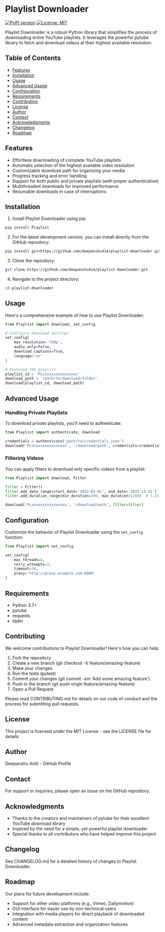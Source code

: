 # Playlist Downloader

[![PyPI version](https://badge.fury.io/py/Playlist.svg)](https://badge.fury.io/py/Playlist)
[![License: MIT](https://img.shields.io/badge/License-MIT-yellow.svg)](https://opensource.org/licenses/MIT)

Playlist Downloader is a robust Python library that simplifies the process of downloading entire YouTube playlists. It leverages the powerful pytube library to fetch and download videos at their highest available resolution.

## Table of Contents
- [Features](#features)
- [Installation](#installation)
- [Usage](#usage)
- [Advanced Usage](#advanced-usage)
- [Configuration](#configuration)
- [Requirements](#requirements)
- [Contributing](#contributing)
- [License](#license)
- [Author](#author)
- [Contact](#contact)
- [Acknowledgments](#acknowledgments)
- [Changelog](#changelog)
- [Roadmap](#roadmap)

## Features

- Effortless downloading of complete YouTube playlists
- Automatic selection of the highest available video resolution
- Customizable download path for organizing your media
- Progress tracking and error handling
- Support for both public and private playlists (with proper authentication)
- Multithreaded downloads for improved performance
- Resumable downloads in case of interruptions

## Installation

1. Install Playlist Downloader using pip:

```sh
pip install Playlist
```
2. For the latest development version, you can install directly from the GitHub repository:
```sh
pip install git+https://github.com/deepanshu414/playlist-downloader.git
```
3. Clone the repository:
```sh
git clone https://github.com/deepanshu414/playlist-downloader.git
```
4. Navigate to the project directory:
```sh
cd playlist-downloader
```

## Usage
Here's a comprehensive example of how to use Playlist Downloader:
```python
from Playlist import download, set_config

# Configure download settings
set_config(
    max_resolution='720p',
    audio_only=False,
    download_captions=True,
    language='en'
)

# Download the playlist
playlist_id = 'PLxxxxxxxxxxxxxxxx'
download_path = '/path/to/download/folder'
download(playlist_id, download_path)
```
## Advanced Usage
### Handling Private Playlists
To download private playlists, you'll need to authenticate:
```python
from Playlist import authenticate, download

credentials = authenticate('path/to/credentials.json')
download('PLxxxxxxxxxxxxxxxx', '/download/path', credentials=credentials)
```
### Filtering Videos
You can apply filters to download only specific videos from a playlist:
```python
from Playlist import download, Filter

filter = Filter()
filter.add_date_range(start_date='2022-01-01', end_date='2022-12-31')
filter.add_duration_range(min_duration=300, max_duration=1200)  # 5-20 minutes

download('PLxxxxxxxxxxxxxxxx', '/download/path', filter=filter)
```
## Configuration
Customize the behavior of Playlist Downloader using the `set_config` function:
```python
from Playlist import set_config

set_config(
    max_threads=4,
    retry_attempts=3,
    timeout=30,
    proxy='http://proxy.example.com:8080'
)
```
## Requirements

- Python 3.7+
- pytube
- requests
- tqdm
## Contributing
We welcome contributions to Playlist Downloader! Here's how you can help:

1. Fork the repository
2. Create a new branch (git checkout -b feature/amazing-feature)
3. Make your changes
4. Run the tests (pytest)
5. Commit your changes (git commit -am 'Add some amazing feature')
6. Push to the branch (git push origin feature/amazing-feature)
7. Open a Pull Request

Please read CONTRIBUTING.md for details on our code of conduct and the process for submitting pull requests.

## License
This project is licensed under the MIT License - see the LICENSE file for details.
## Author
Deepanshu Antil - GitHub Profile
## Contact
For support or inquiries, please open an issue on the GitHub repository.
## Acknowledgments

- Thanks to the creators and maintainers of pytube for their excellent YouTube download library
- Inspired by the need for a simple, yet powerful playlist downloader
- Special thanks to all contributors who have helped improve this project
## Changelog
See CHANGELOG.md for a detailed history of changes to Playlist Downloader.
## Roadmap
Our plans for future development include:

- Support for other video platforms (e.g., Vimeo, Dailymotion)
- GUI interface for easier use by non-technical users
- Integration with media players for direct playback of downloaded content
- Advanced metadata extraction and organization features
